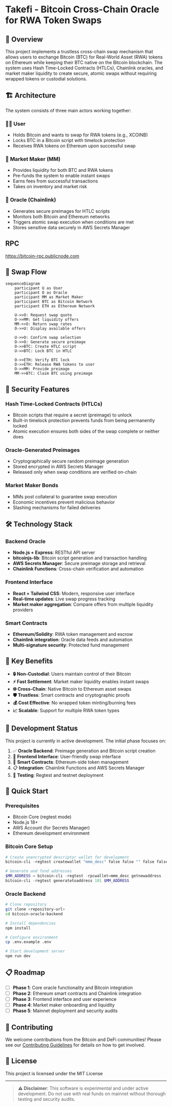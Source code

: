 # Takefi - Bitcoin Cross-Chain Oracle for RWA Token Swaps

## 🚀 Overview

This project implements a trustless cross-chain swap mechanism that allows users to exchange Bitcoin (BTC) for Real-World Asset (RWA) tokens on Ethereum while keeping their BTC native on the Bitcoin blockchain. The system uses Hash Time-Locked Contracts (HTLCs), Chainlink oracles, and market maker liquidity to create secure, atomic swaps without requiring wrapped tokens or custodial solutions.

## 🏗️ Architecture

The system consists of three main actors working together:

### 🧑‍💻 **User**
- Holds Bitcoin and wants to swap for RWA tokens (e.g., XCOINB)
- Locks BTC in a Bitcoin script with timelock protection
- Receives RWA tokens on Ethereum upon successful swap

### 🏦 **Market Maker (MM)**
- Provides liquidity for both BTC and RWA tokens
- Pre-funds the system to enable instant swaps
- Earns fees from successful transactions
- Takes on inventory and market risk

### 🔮 **Oracle (Chainlink)**
- Generates secure preimages for HTLC scripts
- Monitors both Bitcoin and Ethereum networks
- Triggers atomic swap execution when conditions are met
- Stores sensitive data securely in AWS Secrets Manager

## RPC
https://bitcoin-rpc.publicnode.com

## 🔄 Swap Flow

```mermaid
sequenceDiagram
    participant U as User
    participant O as Oracle
    participant MM as Market Maker
    participant BTC as Bitcoin Network
    participant ETH as Ethereum Network

    U->>O: Request swap quote
    O->>MM: Get liquidity offers
    MM->>O: Return swap rates
    O->>U: Display available offers
    
    U->>O: Confirm swap selection
    O->>O: Generate secure preimage
    O->>BTC: Create HTLC script
    U->>BTC: Lock BTC in HTLC
    
    O->>ETH: Verify BTC lock
    O->>ETH: Release RWA tokens to user
    O->>MM: Provide preimage
    MM->>BTC: Claim BTC using preimage
```

## 🔐 Security Features

### **Hash Time-Locked Contracts (HTLCs)**
- Bitcoin scripts that require a secret (preimage) to unlock
- Built-in timelock protection prevents funds from being permanently locked
- Atomic execution ensures both sides of the swap complete or neither does

### **Oracle-Generated Preimages**
- Cryptographically secure random preimage generation
- Stored encrypted in AWS Secrets Manager
- Released only when swap conditions are verified on-chain

### **Market Maker Bonds**
- MMs post collateral to guarantee swap execution
- Economic incentives prevent malicious behavior
- Slashing mechanisms for failed deliveries

## 🛠️ Technology Stack

### **Backend Oracle**
- **Node.js + Express**: RESTful API server
- **bitcoinjs-lib**: Bitcoin script generation and transaction handling
- **AWS Secrets Manager**: Secure preimage storage and retrieval
- **Chainlink Functions**: Cross-chain verification and automation

### **Frontend Interface**
- **React + Tailwind CSS**: Modern, responsive user interface
- **Real-time updates**: Live swap progress tracking
- **Market maker aggregation**: Compare offers from multiple liquidity providers

### **Smart Contracts**
- **Ethereum/Solidity**: RWA token management and escrow
- **Chainlink integration**: Oracle data feeds and automation
- **Multi-signature security**: Protected fund management

## 🎯 Key Benefits

- **🔒 Non-Custodial**: Users maintain control of their Bitcoin
- **⚡ Fast Settlement**: Market maker liquidity enables instant swaps
- **🌐 Cross-Chain**: Native Bitcoin to Ethereum asset swaps
- **🛡️ Trustless**: Smart contracts and cryptographic proofs
- **💰 Cost Effective**: No wrapped token minting/burning fees
- **📈 Scalable**: Support for multiple RWA token types

## 🚧 Development Status

This project is currently in active development. The initial phase focuses on:

1. ✅ **Oracle Backend**: Preimage generation and Bitcoin script creation
2. 🔄 **Frontend Interface**: User-friendly swap interface
3. 🔄 **Smart Contracts**: Ethereum-side token management
4. 📋 **Integration**: Chainlink Functions and AWS Secrets Manager
5. 🧪 **Testing**: Regtest and testnet deployment

## 🔧 Quick Start

### Prerequisites
- Bitcoin Core (regtest mode)
- Node.js 18+
- AWS Account (for Secrets Manager)
- Ethereum development environment

### Bitcoin Core Setup
```powershell
# Create unencrypted descriptor wallet for development
bitcoin-cli -regtest createwallet "mmm_desc" false false "" false false true

# Generate and fund addresses
$MM_ADDRESS = bitcoin-cli -regtest -rpcwallet=mmm_desc getnewaddress
bitcoin-cli -regtest generatetoaddress 101 $MM_ADDRESS
```

### Oracle Backend
```bash
# Clone repository
git clone <repository-url>
cd bitcoin-oracle-backend

# Install dependencies
npm install

# Configure environment
cp .env.example .env

# Start development server
npm run dev
```

## 📋 Roadmap

- [ ] **Phase 1**: Core oracle functionality and Bitcoin integration
- [ ] **Phase 2**: Ethereum smart contracts and Chainlink integration  
- [ ] **Phase 3**: Frontend interface and user experience
- [ ] **Phase 4**: Market maker onboarding and liquidity
- [ ] **Phase 5**: Mainnet deployment and security audits

## 🤝 Contributing

We welcome contributions from the Bitcoin and DeFi communities! Please see our [Contributing Guidelines](CONTRIBUTING.md) for details on how to get involved.

## 📄 License

This project is licensed under the MIT License

---

> **⚠️ Disclaimer**: This software is experimental and under active development. Do not use with real funds on mainnet without thorough testing and security audits.